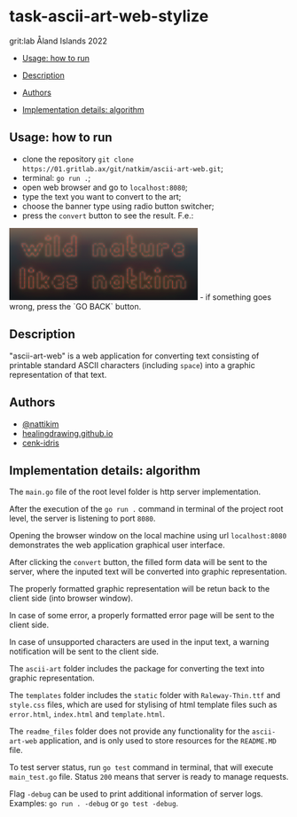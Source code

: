 # task-ascii-art-web-stylize
grit:lab Åland Islands 2022

- [Usage: how to run](#usage-how-to-run)  

- [Description](#description)  

- [Authors](#authors)  

- [Implementation details: algorithm](#implementation-details-algorithm)  

## Usage: how to run  

- clone the repository `git clone https://01.gritlab.ax/git/natkim/ascii-art-web.git`;
- terminal: `go run .`;
- open web browser and go to `localhost:8080`;
- type the text you want to convert to the art;
- choose the banner type using radio button switcher;
- press the `convert` button to see the result.
F.e.:  
<img src="readme_files/wnln.png" width=340px>
- if something goes wrong, press the `GO BACK` button.

## Description  

"ascii-art-web" is a web application for converting text consisting of printable standard ASCII characters (including `space`) into a graphic representation of that text.

## Authors  

- [@nattikim](https://github.com/nattikim)  
- [healingdrawing.github.io](https://healingdrawing.github.io)  
- [cenk-idris](https://github.com/cenk-idris)

## Implementation details: algorithm  

The `main.go` file of the root level folder is http server implementation.  

After the execution of the `go run .` command in terminal of the project root level, the server is listening to port `8080`.  

Opening the browser window on the local machine using url `localhost:8080` demonstrates the web application graphical user interface.

After clicking the `convert` button, the filled form data will be sent to the server, where the inputed text will be converted into graphic representation.

The properly formatted graphic representation will be retun back to the client side (into browser window).

In case of some error, a properly formatted error page will be sent to the client side.

In case of unsupported characters are used in the input text, a warning notification will be sent to the client side.  

The `ascii-art` folder includes the package for converting the text into graphic representation.  

The `templates` folder includes the `static` folder with `Raleway-Thin.ttf` and `style.css` files, which are used for stylising of html template files such as `error.html`, `index.html` and `template.html`.  

The `readme_files` folder does not provide any functionality for the `ascii-art-web` application, and is only used to store resources for the `README.MD` file.  

To test server status, run `go test` command in terminal, that will execute `main_test.go` file. Status `200` means that server is ready to manage requests.  

Flag `-debug` can be used to print additional information of server logs. Examples: `go run . -debug` or `go test -debug`.    
